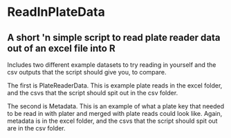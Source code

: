 # ReadInPlateData

## A short 'n simple script to read plate reader data out of an excel file into R

Includes two different example datasets to try reading in yourself and the csv outputs that the script should give you, to compare. 

The first is PlateReaderData. This is example plate reads in the excel folder, and the csvs that the script should spit out in the csv folder. 

The second is Metadata. This is an example of what a plate key that needed to be read in with plater and merged with plate reads could look like. Again, metadata is in the excel folder, and the csvs that the script should spit out are in the csv folder. 

